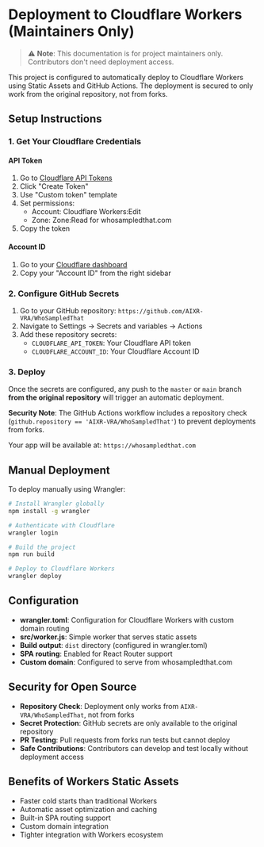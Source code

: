 # Deployment to Cloudflare Workers (Maintainers Only)

> ⚠️ **Note**: This documentation is for project maintainers only. Contributors don't need deployment access.

This project is configured to automatically deploy to Cloudflare Workers using Static Assets and GitHub Actions. The deployment is secured to only work from the original repository, not from forks.

## Setup Instructions

### 1. Get Your Cloudflare Credentials

#### API Token
1. Go to [Cloudflare API Tokens](https://dash.cloudflare.com/profile/api-tokens)
2. Click "Create Token"
3. Use "Custom token" template
4. Set permissions:
   - Account: Cloudflare Workers:Edit
   - Zone: Zone:Read for whosampledthat.com
5. Copy the token

#### Account ID
1. Go to your [Cloudflare dashboard](https://dash.cloudflare.com/)
2. Copy your "Account ID" from the right sidebar

### 2. Configure GitHub Secrets

1. Go to your GitHub repository: `https://github.com/AIXR-VRA/WhoSampledThat`
2. Navigate to Settings → Secrets and variables → Actions
3. Add these repository secrets:
   - `CLOUDFLARE_API_TOKEN`: Your Cloudflare API token
   - `CLOUDFLARE_ACCOUNT_ID`: Your Cloudflare Account ID

### 3. Deploy

Once the secrets are configured, any push to the `master` or `main` branch **from the original repository** will trigger an automatic deployment.

**Security Note**: The GitHub Actions workflow includes a repository check (`github.repository == 'AIXR-VRA/WhoSampledThat'`) to prevent deployments from forks.

Your app will be available at: `https://whosampledthat.com`

## Manual Deployment

To deploy manually using Wrangler:

```bash
# Install Wrangler globally
npm install -g wrangler

# Authenticate with Cloudflare
wrangler login

# Build the project
npm run build

# Deploy to Cloudflare Workers
wrangler deploy
```

## Configuration

- **wrangler.toml**: Configuration for Cloudflare Workers with custom domain routing
- **src/worker.js**: Simple worker that serves static assets
- **Build output**: `dist` directory (configured in wrangler.toml)
- **SPA routing**: Enabled for React Router support
- **Custom domain**: Configured to serve from whosampledthat.com

## Security for Open Source

- **Repository Check**: Deployment only works from `AIXR-VRA/WhoSampledThat`, not from forks
- **Secret Protection**: GitHub secrets are only available to the original repository
- **PR Testing**: Pull requests from forks run tests but cannot deploy
- **Safe Contributions**: Contributors can develop and test locally without deployment access

## Benefits of Workers Static Assets

- Faster cold starts than traditional Workers
- Automatic asset optimization and caching
- Built-in SPA routing support
- Custom domain integration
- Tighter integration with Workers ecosystem 